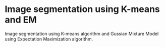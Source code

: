 # Image segmentation using K-means and EM

 Image segmentation using K-means algorithm and Gussian Mixture Model using Expectation Maximization algorithm.
